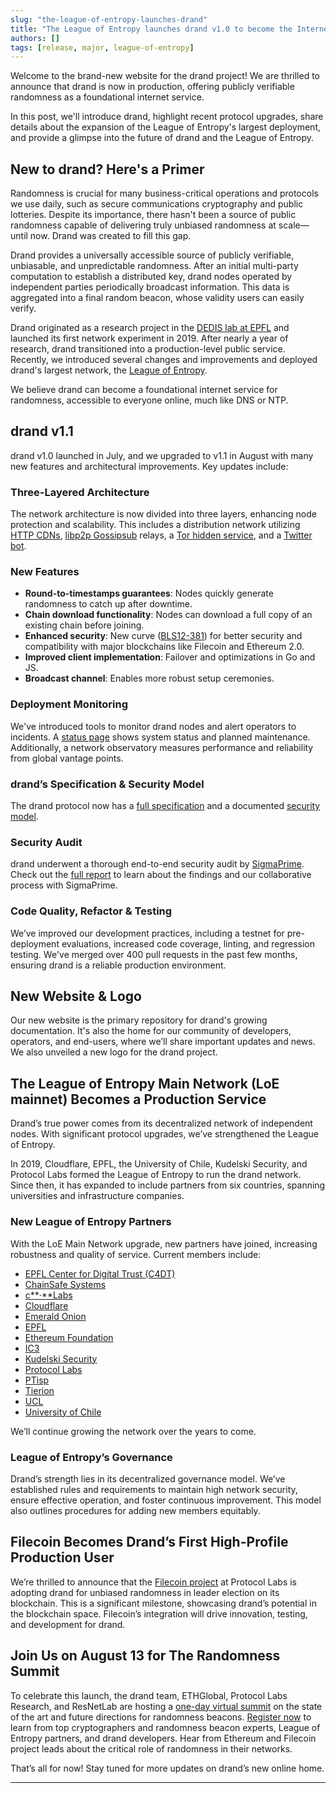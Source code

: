```yaml
---
slug: "the-league-of-entropy-launches-drand"
title: "The League of Entropy launches drand v1.0 to become the Internet’s first production-grade, publicly verifiable, randomness beacon!"
authors: []
tags: [release, major, league-of-entropy]
---
```


Welcome to the brand-new website for the drand project! We are thrilled to announce that drand is now in production, offering publicly verifiable randomness as a foundational internet service.

In this post, we'll introduce drand, highlight recent protocol upgrades, share details about the expansion of the League of Entropy's largest deployment, and provide a glimpse into the future of drand and the League of Entropy.

## New to drand? Here's a Primer

Randomness is crucial for many business-critical operations and protocols we use daily, such as secure communications cryptography and public lotteries. Despite its importance, there hasn't been a source of public randomness capable of delivering truly unbiased randomness at scale—until now. Drand was created to fill this gap.

Drand provides a universally accessible source of publicly verifiable, unbiasable, and unpredictable randomness. After an initial multi-party computation to establish a distributed key, drand nodes operated by independent parties periodically broadcast information. This data is aggregated into a final random beacon, whose validity users can easily verify.

Drand originated as a research project in the [DEDIS lab at EPFL](https://dedis.epfl.ch/) and launched its first network experiment in 2019. After nearly a year of research, drand transitioned into a production-level public service. Recently, we introduced several changes and improvements and deployed drand's largest network, the [League of Entropy](https://leagueofentropy.com/).

We believe drand can become a foundational internet service for randomness, accessible to everyone online, much like DNS or NTP.

## drand v1.1

drand v1.0 launched in July, and we upgraded to v1.1 in August with many new features and architectural improvements. Key updates include:

### Three-Layered Architecture

The network architecture is now divided into three layers, enhancing node protection and scalability. This includes a distribution network utilizing [HTTP CDNs](https://api.drand.sh/public/latest), [libp2p Gossipsub](https://blog.ipfs.io/2020-05-20-gossipsub-v1.1/) relays, a [Tor hidden service](https://drandeokfd5aaz3hr4hfk7mlr23vc63boxrpr44ertumtbousmdgbhad.onion/public/latest), and a [Twitter bot](https://twitter.com/loebot).

### New Features

- **Round-to-timestamps guarantees**: Nodes quickly generate randomness to catch up after downtime.
- **Chain download functionality**: Nodes can download a full copy of an existing chain before joining.
- **Enhanced security**: New curve ([BLS12-381](https://electriccoin.co/blog/new-snark-curve/)) for better security and compatibility with major blockchains like Filecoin and Ethereum 2.0.
- **Improved client implementation**: Failover and optimizations in Go and JS.
- **Broadcast channel**: Enables more robust setup ceremonies.

### Deployment Monitoring

We've introduced tools to monitor drand nodes and alert operators to incidents. A [status page](https://drand.statuspage.io/) shows system status and planned maintenance. Additionally, a network observatory measures performance and reliability from global vantage points.

### drand’s Specification & Security Model

The drand protocol now has a [full specification](https://www.notion.so/2-3-Concepts-Specification-3c6b9de90dfd4ccbbdce860edc19b238?pvs=21) and a documented [security model](https://www.notion.so/2-2-Concepts-Security-Model-e28de9e2a7a94dcab08d06160879b6c5?pvs=21).

### Security Audit

drand underwent a thorough end-to-end security audit by [SigmaPrime](https://sigmaprime.io/). Check out the [full report](https://drive.google.com/file/d/1fCy1ynO78gJLCNbqBruzHx7bh72Tu-q2/view?usp=sharing) to learn about the findings and our collaborative process with SigmaPrime.

### Code Quality, Refactor & Testing

We’ve improved our development practices, including a testnet for pre-deployment evaluations, increased code coverage, linting, and regression testing. We've merged over 400 pull requests in the past few months, ensuring drand is a reliable production environment.

## New Website & Logo

Our new website is the primary repository for drand's growing documentation. It's also the home for our community of developers, operators, and end-users, where we’ll share important updates and news. We also unveiled a new logo for the drand project.

## The League of Entropy Main Network (LoE mainnet) Becomes a Production Service

Drand’s true power comes from its decentralized network of independent nodes. With significant protocol upgrades, we’ve strengthened the League of Entropy.

In 2019, Cloudflare, EPFL, the University of Chile, Kudelski Security, and Protocol Labs formed the League of Entropy to run the drand network. Since then, it has expanded to include partners from six countries, spanning universities and infrastructure companies.

### New League of Entropy Partners

With the LoE Main Network upgrade, new partners have joined, increasing robustness and quality of service. Current members include:

- [EPFL Center for Digital Trust (C4DT)](../The%20League%20of%20Entropy%201e76674b75e249699445799c5083fe78/League%20Partners%2089fecb56737044e5bdfbbb3f6864a422/EPFL%20Center%20for%20Digital%20Trust%20(C4DT)%20dc94bcdadab64950aa1e6bc96cb1e39a.md)
- [ChainSafe Systems](../The%20League%20of%20Entropy%201e76674b75e249699445799c5083fe78/League%20Partners%2089fecb56737044e5bdfbbb3f6864a422/ChainSafe%20Systems%20480ac8864a33408dae64fad706c38a8e.md)
- [c**·**Labs](../The%20League%20of%20Entropy%201e76674b75e249699445799c5083fe78/League%20Partners%2089fecb56737044e5bdfbbb3f6864a422/c%C2%B7Labs%208125559f2fb44804b9e6ca63da70f6b6.md)
- [Cloudflare](../The%20League%20of%20Entropy%201e76674b75e249699445799c5083fe78/League%20Partners%2089fecb56737044e5bdfbbb3f6864a422/Cloudflare%2012bbcd90be5f4e42af18599f65019e7e.md)
- [Emerald Onion](https://emeraldonion.org/)
- [EPFL](https://www.epfl.ch/labs/dedis/)
- [Ethereum Foundation](https://ethereum.foundation/)
- [IC3](https://www.initc3.org/)
- [Kudelski Security](https://www.kudelskisecurity.com/)
- [Protocol Labs](https://protocol.ai/)
- [PTisp](https://ptisp.pt/)
- [Tierion](https://tierion.com/)
- [UCL](https://www.ucl.ac.uk/)
- [University of Chile](https://www.uchile.cl/)

We’ll continue growing the network over the years to come.

### League of Entropy’s Governance

Drand’s strength lies in its decentralized governance model. We’ve established rules and requirements to maintain high network security, ensure effective operation, and foster continuous improvement. This model also outlines procedures for adding new members equitably.

## Filecoin Becomes Drand’s First High-Profile Production User

We’re thrilled to announce that the [Filecoin project](https://filecoin.io/blog/filecoin-testnet-phase-2-is-here/) at Protocol Labs is adopting drand for unbiased randomness in leader election on its blockchain. This is a significant milestone, showcasing drand’s potential in the blockchain space. Filecoin’s integration will drive innovation, testing, and development for drand.

## Join Us on August 13 for The Randomness Summit

To celebrate this launch, the drand team, ETHGlobal, Protocol Labs Research, and ResNetLab are hosting a [one-day virtual summit](https://randomness2020.com/) on the state of the art and future directions for randomness beacons. [Register now](https://airtable.com/shrTsIV4Btd8Wugqb) to learn from top cryptographers and randomness beacon experts, League of Entropy partners, and drand developers. Hear from Ethereum and Filecoin project leads about the critical role of randomness in their networks.

That’s all for now! Stay tuned for more updates on drand’s new online home.

---
